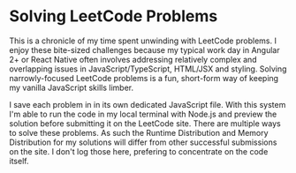 # Solving LeetCode Problems

This is a chronicle of my time spent unwinding with LeetCode problems.
I enjoy these bite-sized challenges because my typical work day in Angular 2+ or React Native
often involves addressing relatively complex and overlapping issues in JavaScript/TypeScript,
HTML/JSX and styling. Solving narrowly-focused LeetCode problems is a fun, short-form way of keeping my
vanilla JavaScript skills limber.

I save each problem in in its own dedicated JavaScript file. With this system I'm able to
run the code in my local terminal with Node.js and preview the solution before submitting it on the LeetCode site.
There are multiple ways to solve these problems. As such the Runtime Distribution and Memory Distribution for my
solutions will differ from other successful submissions on the site. I don't log those here, prefering to concentrate
on the code itself.
